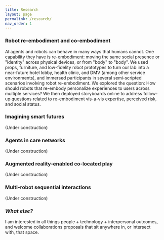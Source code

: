 ```yaml
---
title: Research
layout: page
permalink: /research/
nav_order: 1
---
```


### Robot re-embodiment and co-embodiment

AI agents and robots can behave in many ways that humans cannot. One capability they have is re-embodiment: moving the same social presence or "identity" across physical devices, or from "body" to "body". We used props, furniture, and low-fidelity robot prototypes to turn our lab into a near-future hotel lobby, health clinic, and DMV (among other service environments), and immersed participants in several semi-scripted scenarios involving robot re-embodiment. We explored the question: How should robots that re-embody personalize experiences to users across multiple services? We then deployed storyboards online to address follow-up questions related to re-embodiment vis-a-vis expertise, perceived risk, and social status.

### Imagining smart futures

(Under construction)

### Agents in care networks

(Under construction)

### Augmented reality-enabled co-located play

(Under construction)

### Multi-robot sequential interactions

(Under construction)

### _What else?_

I am interested in all things people + technology + interpersonal outcomes, and welcome collaborations proposals that sit anywhere in, or intersect with, that space.
